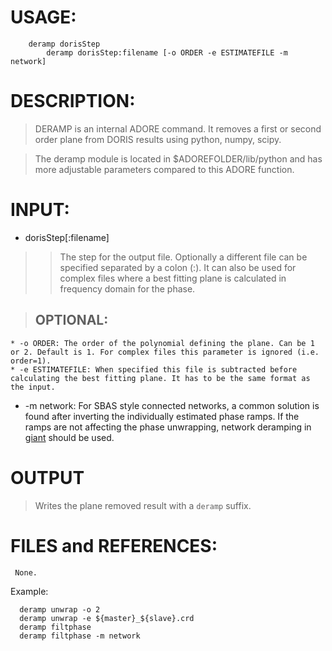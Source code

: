 # USAGE: #
```
	deramp dorisStep  
        deramp dorisStep:filename [-o ORDER -e ESTIMATEFILE -m network]
```
# DESCRIPTION: #
> DERAMP is an internal ADORE command.
> It removes a first or second order plane from DORIS results using python, numpy, scipy.

> The deramp module is located in $ADOREFOLDER/lib/python and has more
> adjustable parameters compared to this ADORE function.

# INPUT: #
  * dorisStep[:filename]
> > The step for the output file. Optionally a different file can be specified separated by a colon (:). It can also be used for complex files where a best fitting plane is calculated in frequency domain for the phase.


> ## OPTIONAL: ##
    * -o ORDER: The order of the polynomial defining the plane. Can be 1 or 2. Default is 1. For complex files this parameter is ignored (i.e. order=1).
    * -e ESTIMATEFILE: When specified this file is subtracted before calculating the best fitting plane. It has to be the same format as the input.
  * -m network: For SBAS style connected networks, a common solution is found after inverting the individually estimated phase ramps. If the ramps are not affecting the phase unwrapping, network deramping in [giant](giant.md) should be used.

# OUTPUT #
> Writes the plane removed result with a `deramp` suffix.
# FILES and REFERENCES: #
```
 None.
```

Example:
```
  deramp unwrap -o 2 
  deramp unwrap -e ${master}_${slave}.crd
  deramp filtphase 
  deramp filtphase -m network
```